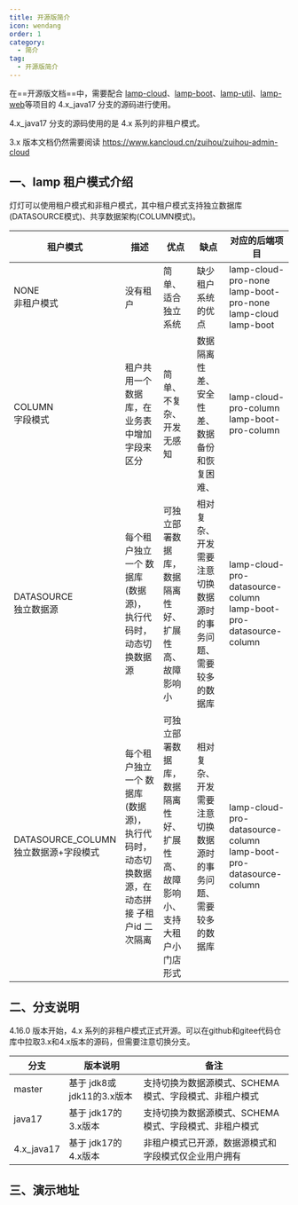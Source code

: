 ```yaml
---
title: 开源版简介
icon: wendang
order: 1
category:
  - 简介 
tag:
  - 开源版简介
---
```


在==开源版文档==中，需要配合 [lamp-cloud](https://gitee.com/dromara/lamp-cloud/tree/4.x_java17/)、[lamp-boot](https://gitee.com/zuihou111/lamp-boot/tree/4.x_java17/)、[lamp-util](https://gitee.com/zuihou111/lamp-util/tree/4.x_java17/)、[lamp-web](https://gitee.com/zuihou111/lamp-web/tree/4.x_java17/)等项目的 4.x_java17 分支的源码进行使用。

4.x_java17 分支的源码使用的是 4.x 系列的非租户模式。

3.x 版本文档仍然需要阅读 https://www.kancloud.cn/zuihou/zuihou-admin-cloud

## 一、lamp 租户模式介绍

灯灯可以使用租户模式和非租户模式，其中租户模式支持独立数据库(DATASOURCE模式)、共享数据架构(COLUMN模式)。

| 租户模式                                  | 描述                                                         | 优点                                                         | 缺点                                                         | 对应的后端项目                                               |
| ----------------------------------------- | ------------------------------------------------------------ | ------------------------------------------------------------ | ------------------------------------------------------------ | ------------------------------------------------------------ |
| NONE<br/>非租户模式                       | 没有租户                                                     | 简单、适合独立系统                                           | 缺少租户系统的优点                                           | lamp-cloud-pro-none<br/>lamp-boot-pro-none<br/>lamp-cloud<br/>lamp-boot |
| COLUMN<br/>字段模式                       | 租户共用一个数据库，在业务表中增加字段来区分                 | 简单、不复杂、开发无感知                                     | 数据隔离性差、安全性差、数据备份和恢复困难、                 | lamp-cloud-pro-column<br/>lamp-boot-pro-column               |
| DATASOURCE<br/>独立数据源                 | 每个租户独立一个 数据库(数据源)，执行代码时，动态切换数据源  | 可独立部署数据库，数据隔离性好、扩展性高、故障影响小         | 相对复杂、开发需要注意切换数据源时的事务问题、需要较多的数据库 | lamp-cloud-pro-datasource-column<br/>lamp-boot-pro-datasource-column |
| DATASOURCE_COLUMN<br/>独立数据源+字段模式 | 每个租户独立一个 数据库(数据源)，执行代码时，动态切换数据源，在动态拼接 子租户id 二次隔离 | 可独立部署数据库，数据隔离性好、扩展性高、故障影响小、支持大租户小门店形式 | 相对复杂、开发需要注意切换数据源时的事务问题、需要较多的数据库 | lamp-cloud-pro-datasource-column<br/>lamp-boot-pro-datasource-column |

## 二、分支说明

4.16.0 版本开始，4.x 系列的非租户模式正式开源。可以在github和gitee代码仓库中拉取3.x和4.x版本的源码，但需要注意切换分支。

| 分支       | 版本说明                  | 备注                                                   |
| ---------- | ------------------------- | ------------------------------------------------------ |
| master     | 基于 jdk8或jdk11的3.x版本 | 支持切换为数据源模式、SCHEMA模式、字段模式、非租户模式 |
| java17     | 基于 jdk17的3.x版本       | 支持切换为数据源模式、SCHEMA模式、字段模式、非租户模式 |
| 4.x_java17 | 基于 jdk17的4.x版本       | 非租户模式已开源，数据源模式和字段模式仅企业用户拥有   |

## 三、演示地址

<!-- @include: ../doc/演示地址.snippet.md -->
